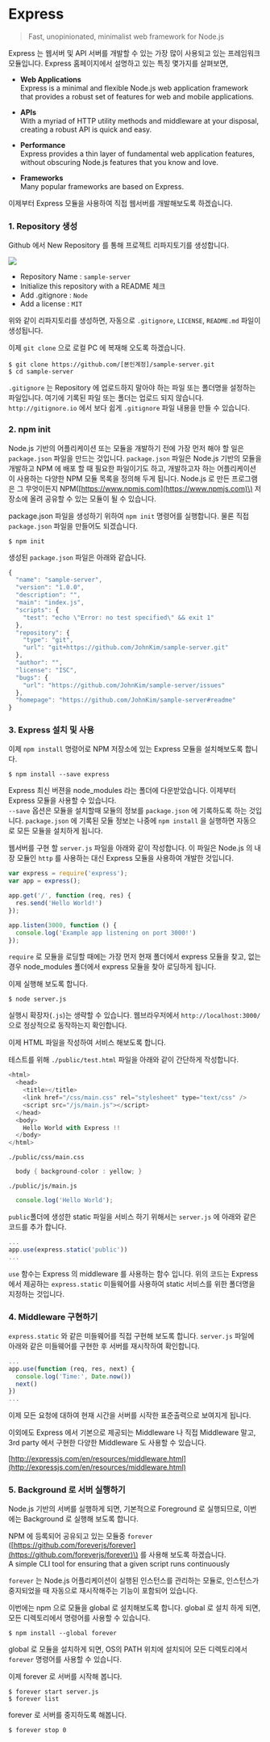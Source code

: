 # Express

> Fast, unopinionated, minimalist web framework for Node.js

Express 는 웹서버 및 API 서버를 개발할 수 있는 가장 많이 사용되고 있는 프레임워크 모듈입니다. Express 홈페이지에서 설명하고 있는 특징 몇가지를 살펴보면,

* **Web Applications**  
  Express is a minimal and flexible Node.js web application framework that provides a robust set of features for web and mobile applications.

* **APIs**  
  With a myriad of HTTP utility methods and middleware at your disposal, creating a robust API is quick and easy.

* **Performance**  
  Express provides a thin layer of fundamental web application features, without obscuring Node.js features that you know and love.

* **Frameworks**  
  Many popular frameworks are based on Express.

이제부터 Express 모듈을 사용하여 직접 웹서버를 개발해보도록 하겠습니다.

### 1. Repository 생성

Github 에서 New Repository 를 통해 프로젝트 리파지토기를 생성합니다.

![](/images/newRepository.png)

* Repository Name : `sample-server`
* Initialize this repository with a README 체크
* Add .gitignore : `Node`
* Add a license : `MIT`

위와 같이 리파지토리를 생성하면, 자동으로 `.gitignore`, `LICENSE`, `README.md` 파일이 생성됩니다.

이제 `git clone` 으로 로컬 PC 에 복재해 오도록 하겠습니다.

```
$ git clone https://github.com/[본인계정]/sample-server.git
$ cd sample-server
```

`.gitignore` 는 Repository 에 업로드하지 말아야 하는 파일 또는 폴더명을 설정하는 파일입니다. 여기에 기록된 파일 또는 폴더는 업로드 되지 않습니다. `http://gitignore.io` 에서 보다 쉽게 `.gitignore` 파일 내용을 만들 수 있습니다.

### 2. npm init

Node.js 기반의 어플리케이션 또는 모듈을 개발하기 전에 가장 먼저 해야 할 일은 `package.json` 파일을 만드는 것입니다. `package.json` 파일은 Node.js 기반의 모듈을 개발하고 NPM 에 배포 할 때 필요한 파일이기도 하고, 개발하고자 하는 어플리케이션이 사용하는 다양한 NPM 모듈 목록을 정의해 두게 됩니다. Node.js 로 만든 프로그램은 그 무엇이든지 NPM\([https://www.npmjs.com](https://www.npmjs.com)\) 저장소에 올려 공유할 수 있는 모듈이 될 수 있습니다.

package.json 파일을 생성하기 위하여 `npm init` 명령어를 실행합니다. 물론 직접 `package.json` 파일을 만들어도 되겠습니다.

```
$ npm init
```

생성된 `package.json` 파일은 아래와 같습니다.

```js
{
  "name": "sample-server",
  "version": "1.0.0",
  "description": "",
  "main": "index.js",
  "scripts": {
    "test": "echo \"Error: no test specified\" && exit 1"
  },
  "repository": {
    "type": "git",
    "url": "git+https://github.com/JohnKim/sample-server.git"
  },
  "author": "",
  "license": "ISC",
  "bugs": {
    "url": "https://github.com/JohnKim/sample-server/issues"
  },
  "homepage": "https://github.com/JohnKim/sample-server#readme"
}
```

### 3. Express 설치 및 사용

이제 `npm install` 명령어로 NPM 저장소에 있는 Express 모듈을 설치해보도록 합니다.

```
$ npm install --save express
```

Express 최신 버젼을 node\_modules 라는 폴더에 다운받았습니다. 이제부터 Express 모듈을 사용할 수 있습니다.  
`--save` 옵션은 모듈을 설치할때 모듈의 정보를 `package.json` 에 기록하도록 하는 것입니다. `package.json` 에 기록된 모듈 정보는 나중에 `npm install` 을 실행하면 자동으로 모든 모듈을 설치하게 됩니다.

웹서버를 구현 할 `server.js` 파일을 아래와 같이 작성합니다. 이 파일은 Node.js 의 내장 모듈인 `http` 를 사용하는 대신 Express 모듈을 사용하여 개발한 것입니다.

```js
var express = require('express');
var app = express();

app.get('/', function (req, res) {
  res.send('Hello World!')
});

app.listen(3000, function () {
  console.log('Example app listening on port 3000!')
});
```

`require` 로 모듈을 로딩할 때에는 가장 먼저 현재 폴더에서 express 모듈을 찾고, 없는 경우 node\_modules 폴더에서 express 모듈을 찾아 로딩하게 됩니다.

이제 실행해 보도록 합니다.

```
$ node server.js
```

실행시 확장자\(`.js`\)는 생략할 수 있습니다. 웹브라우저에서 `http://localhost:3000/` 으로 정상적으로 동작하는지 확인합니다.

이제 HTML 파일을 작성하여 서비스 해보도록 합니다.

테스트를 위해 `./public/test.html` 파일을 아래와 같이 간단하게 작성합니다.

```js
<html>
  <head>
    <title></title>
    <link href="/css/main.css" rel="stylesheet" type="text/css" />
    <script src="/js/main.js"></script>
  </head>
  <body>
    Hello World with Express !!
  </body>
</html>
```

`./public/css/main.css`

```java
  body { background-color : yellow; }
```

`./public/js/main.js`

```js
  console.log('Hello World');
```

`public`폴더에 생성한 static 파일을 서비스 하기 위해서는 `server.js` 에 아래와 같은 코드를 추가 합니다.

```js
...
app.use(express.static('public'))
...
```

`use` 함수는 Express 의 middleware 를 사용하는 함수 입니다. 위의 코드는 Express에서 제공하는 `express.static` 미들웨어를 사용하여 static 서비스를 위한 폴더명을 지정하는 것입니다.

### 4. Middleware 구현하기

`express.static` 와 같은 미들웨어를 직접 구현해 보도록 합니다. `server.js` 파일에 아래와 같은 미들웨어를 구현한 후 서버를 재시작하여 확인합니다.

```js
...
app.use(function (req, res, next) {
  console.log('Time:', Date.now())
  next()
})
...
```

이제 모든 요청에 대하여 현재 시간을 서버를 시작한 표준출력으로 보여지게 됩니다.

이외에도 Express 에서 기본으로 제공되는 Middleware 나 직접 Middleware 말고, 3rd party 에서 구현한 다양한 Middleware 도 사용할 수 있습니다.

[http://expressjs.com/en/resources/middleware.html](http://expressjs.com/en/resources/middleware.html)

### 5. Background 로 서버 실행하기

Node.js 기반의 서버를 실행하게 되면, 기본적으로 Foreground 로 실행되므로, 이번에는 Background 로 실행해 보도록 합니다.

NPM 에 등록되어 공유되고 있는 모듈중 `forever` \([https://github.com/foreverjs/forever](https://github.com/foreverjs/forever)\) 를 사용해 보도록 하겠습니다.  
A simple CLI tool for ensuring that a given script runs continuously

`forever` 는 Node.js 어플리케이션이 실행된 인스턴스를 관리하는 모듈로, 인스턴스가 중지되었을 때 자동으로 재시작해주는 기능이 포함되어 있습니다.

이번에는 npm 으로 모듈을 global 로 설치해보도록 합니다. global 로 설치 하게 되면, 모든 디렉토리에서 명령어를 사용할 수 있습니다.

```
$ npm install --global forever
```

global 로 모듈을 설치하게 되면, OS의 PATH 위치에 설치되어 모든 디렉토리에서 `forever` 명령어를 사용할 수 있습니다.

이제 forever 로 서버를 시작해 봅니다.

```
$ forever start server.js
$ forever list
```

forever 로 서버를 중지하도록 해봅니다.

```
$ forever stop 0
```



